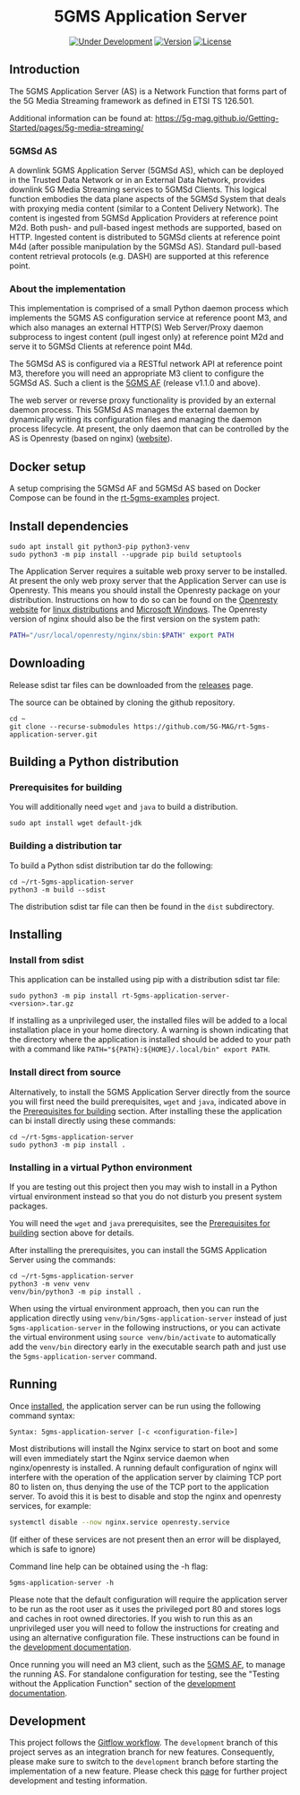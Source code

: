 <h1 align="center">5GMS Application Server</h1>
<p align="center">
  <a href="#"><img src="https://img.shields.io/badge/Status-Under_Development-yellow" alt="Under Development"></a>
  <a href="https://github.com/5G-MAG/rt-5gms-application-server/releases/latest"><img src="https://img.shields.io/github/v/release/5G-MAG/rt-5gms-application-server?label=Version" alt="Version"></a>
  <a href="https://drive.google.com/file/d/1cinCiA778IErENZ3JN52VFW-1ffHpx7Z/view"><img src="https://img.shields.io/badge/License-5G--MAG%20Public%20License%20(v1.0)-blue" alt="License"></a>
</p>

## Introduction

The 5GMS Application Server (AS) is a Network Function that forms part of the 5G Media Streaming framework as defined
in ETSI TS 126.501.

Additional information can be found at: https://5g-mag.github.io/Getting-Started/pages/5g-media-streaming/

### 5GMSd AS

A downlink 5GMS Application Server (5GMSd AS), which can be deployed in the Trusted Data Network or in an External Data
Network, provides downlink 5G Media Streaming services to 5GMSd Clients. This logical function embodies the data plane
aspects of the 5GMSd System that deals with proxying media content (similar to a Content Delivery Network). The content
is ingested from 5GMSd Application Providers at reference point M2d. Both push- and pull-based ingest methods are
supported, based on HTTP. Ingested content is distributed to 5GMSd clients at reference point M4d (after possible
manipulation by the 5GMSd AS). Standard pull-based content retrieval protocols (e.g. DASH) are supported at this
reference point.

### About the implementation

This implementation is comprised of a small Python daemon process which implements the 5GMS AS configuration service at
reference poont M3,
and which also manages an external HTTP(S) Web Server/Proxy daemon subprocess to ingest content (pull ingest only) at
reference point M2d
and serve it to 5GMSd Clients at reference point M4d.

The 5GMSd AS is configured via a RESTful network API at reference point M3, therefore you will need an appropriate M3
client to configure the 5GMSd AS. Such a client is the
[5GMS AF](https://github.com/5G-MAG/rt-5gms-application-function) (release v1.1.0 and above).

The web server or reverse proxy functionality is provided by an external daemon process. This 5GMSd AS manages the
external daemon by dynamically writing its configuration files and managing the daemon process lifecycle. At present,
the only daemon that can be controlled by the AS is Openresty (based on nginx) ([website](https://openresty.org/)).

## Docker setup

A setup comprising the 5GMSd AF and 5GMSd AS based on Docker Compose can be found in the
[rt-5gms-examples](https://github.com/5G-MAG/rt-5gms-examples/tree/development/5gms-docker-setup) project.

## Install dependencies

```
sudo apt install git python3-pip python3-venv
sudo python3 -m pip install --upgrade pip build setuptools
```

The Application Server requires a suitable web proxy server to be installed. At present the only web proxy server that
the Application Server can use is Openresty. This means you should install the Openresty package on your distribution.
Instructions on how to do so can be found on the [Openresty website](https://openresty.org/en/download.html)
for [linux distributions](https://openresty.org/en/linux-packages.html)
and [Microsoft Windows](https://openresty.org/en/download.html#windows). The Openresty version of nginx should also be
the first version on the system path:

```bash
PATH="/usr/local/openresty/nginx/sbin:$PATH" export PATH
```

## Downloading

Release sdist tar files can be downloaded from
the [releases](https://github.com/5G-MAG/rt-5gms-application-server/releases) page.

The source can be obtained by cloning the github repository.

```
cd ~
git clone --recurse-submodules https://github.com/5G-MAG/rt-5gms-application-server.git
```

## Building a Python distribution

### Prerequisites for building

You will additionally need `wget` and `java` to build a distribution.

```
sudo apt install wget default-jdk
```

### Building a distribution tar

To build a Python sdist distribution tar do the following:

```
cd ~/rt-5gms-application-server
python3 -m build --sdist
```

The distribution sdist tar file can then be found in the `dist` subdirectory.

## Installing

### Install from sdist

This application can be installed using pip with a distribution sdist tar file:

```
sudo python3 -m pip install rt-5gms-application-server-<version>.tar.gz
```

If installing as a unprivileged user, the installed files will be added to a local installation place in your home
directory. A warning is shown indicating that the directory where the application is installed should be added to your
path with a command like `PATH="${PATH}:${HOME}/.local/bin" export PATH`.

### Install direct from source

Alternatively, to install the 5GMS Application Server directly from the source you will first need the build
prerequisites, `wget` and `java`, indicated above in the [Prerequisites for building](#prerequisites-for-building)
section. After installing these the application can bi install directly using these commands:

```
cd ~/rt-5gms-application-server
sudo python3 -m pip install .
```

### Installing in a virtual Python environment

If you are testing out this project then you may wish to install in a Python virtual environment instead so that you do
not disturb you present system packages.

You will need the `wget` and `java` prerequisites, see the [Prerequisites for building](#prerequisites-for-building)
section above for details.

After installing the prerequisites, you can install the 5GMS Application Server using the commands:

```
cd ~/rt-5gms-application-server
python3 -m venv venv
venv/bin/python3 -m pip install .
```

When using the virtual environment approach, then you can run the application directly using
`venv/bin/5gms-application-server` instead of just `5gms-application-server` in the following instructions, or you can
activate the virtual environment using `source venv/bin/activate` to automatically add the `venv/bin` directory early in
the executable search path and just use the `5gms-application-server` command.

## Running

Once [installed](#installing), the application server can be run using the following command syntax:

```
Syntax: 5gms-application-server [-c <configuration-file>]
```

Most distributions will install the Nginx service to start on boot and some will even immediately start the Nginx
service daemon when nginx/openresty is installed. A running default configuration of nginx will interfere with the
operation of the application server by claiming TCP port 80 to listen on, thus denying the use of the TCP port to the
application server. To avoid this it is best to disable and stop the nginx and openresty services, for example:

```bash
systemctl disable --now nginx.service openresty.service
```

(If either of these services are not present then an error will be displayed, which is safe to ignore)

Command line help can be obtained using the -h flag:

```
5gms-application-server -h
```

Please note that the default configuration will require the application server to be run as the root user as it uses the
privileged port 80 and stores logs and caches in root owned directories. If you wish to run this as an unprivileged user
you will need to follow the instructions for creating and using an alternative configuration file. These instructions
can be found in
the [development documentation](https://5g-mag.github.io/Getting-Started/pages/5g-media-streaming/usage/application-server/testing-AS.html#running-the-example-without-building).

Once running you will need an M3 client, such as the [5GMS AF](https://github.com/5G-MAG/rt-5gms-application-function),
to manage the running AS. For standalone configuration for testing, see the "Testing without the Application Function"
section of
the [development documentation](https://5g-mag.github.io/Getting-Started/pages/5g-media-streaming/usage/application-server/testing-AS.html#testing-without-the-application-function).

## Development

This project follows
the [Gitflow workflow](https://www.atlassian.com/git/tutorials/comparing-workflows/gitflow-workflow). The `development`
branch of this project serves as an integration branch for new features. Consequently, please make sure to switch to the
`development` branch before starting the implementation of a new feature. Please check this
[page](https://5g-mag.github.io/Getting-Started/pages/5g-media-streaming/usage/application-server/testing-AS.html) for
further project development and testing information.
